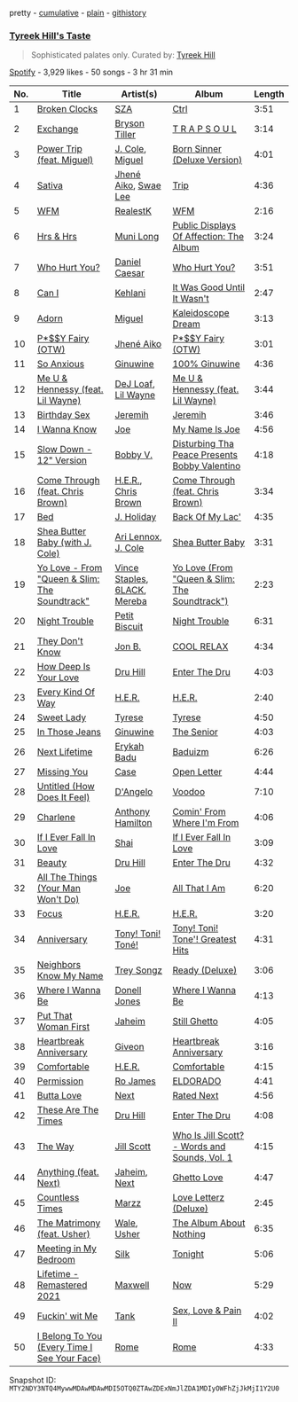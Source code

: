 pretty - [cumulative](/playlists/cumulative/37i9dQZF1DX8JIQWGoNdfp.md) - [plain](/playlists/plain/37i9dQZF1DX8JIQWGoNdfp) - [githistory](https://github.githistory.xyz/mackorone/spotify-playlist-archive/blob/main/playlists/plain/37i9dQZF1DX8JIQWGoNdfp)

### [Tyreek Hill's Taste](https://open.spotify.com/playlist/37i9dQZF1DX8JIQWGoNdfp)

> Sophisticated palates only\. Curated by: <a href="https://www.instagram.com/cheetah/">Tyreek Hill</a>

[Spotify](https://open.spotify.com/user/spotify) - 3,929 likes - 50 songs - 3 hr 31 min

| No. | Title | Artist(s) | Album | Length |
|---|---|---|---|---|
| 1 | [Broken Clocks](https://open.spotify.com/track/2fXwCWkh6YG5zU1IyvQrbs) | [SZA](https://open.spotify.com/artist/7tYKF4w9nC0nq9CsPZTHyP) | [Ctrl](https://open.spotify.com/album/76290XdXVF9rPzGdNRWdCh) | 3:51 |
| 2 | [Exchange](https://open.spotify.com/track/43PuMrRfbyyuz4QpZ3oAwN) | [Bryson Tiller](https://open.spotify.com/artist/2EMAnMvWE2eb56ToJVfCWs) | [T R A P S O U L](https://open.spotify.com/album/6eZdwrhB97A3EYx9QppGfl) | 3:14 |
| 3 | [Power Trip \(feat\. Miguel\)](https://open.spotify.com/track/2uwnP6tZVVmTovzX5ELooy) | [J\. Cole](https://open.spotify.com/artist/6l3HvQ5sa6mXTsMTB19rO5), [Miguel](https://open.spotify.com/artist/360IAlyVv4PCEVjgyMZrxK) | [Born Sinner \(Deluxe Version\)](https://open.spotify.com/album/5FP9keIJnlSCKnkdVOf623) | 4:01 |
| 4 | [Sativa](https://open.spotify.com/track/2pg2TiYo9Rb8KeB5JjP7jS) | [Jhené Aiko](https://open.spotify.com/artist/5ZS223C6JyBfXasXxrRqOk), [Swae Lee](https://open.spotify.com/artist/1zNqQNIdeOUZHb8zbZRFMX) | [Trip](https://open.spotify.com/album/7CAAClnSiXdMibPT1oyl4k) | 4:36 |
| 5 | [WFM](https://open.spotify.com/track/1DNA2z7Txysjk3cNz2nDLm) | [RealestK](https://open.spotify.com/artist/35R1B97CfrqKFFI3QBkTDx) | [WFM](https://open.spotify.com/album/0bhFNhb3j8MRYLFXvnIXGp) | 2:16 |
| 6 | [Hrs & Hrs](https://open.spotify.com/track/3ncmoWTwJgx63LwMTyBCXf) | [Muni Long](https://open.spotify.com/artist/7tjVFCxJdwT4NdrTmjyjQ6) | [Public Displays Of Affection: The Album](https://open.spotify.com/album/7fe4Mem3wWgY6zkTFuKUI9) | 3:24 |
| 7 | [Who Hurt You?](https://open.spotify.com/track/23c9gmiiv7RCu7twft0Mym) | [Daniel Caesar](https://open.spotify.com/artist/20wkVLutqVOYrc0kxFs7rA) | [Who Hurt You?](https://open.spotify.com/album/15M9pZ8gsdoN67yLjyQ039) | 3:51 |
| 8 | [Can I](https://open.spotify.com/track/0uDdI4fAXCuNhQbmxENdsO) | [Kehlani](https://open.spotify.com/artist/0cGUm45nv7Z6M6qdXYQGTX) | [It Was Good Until It Wasn't](https://open.spotify.com/album/6ROLwnmW9pOioLned0DaP3) | 2:47 |
| 9 | [Adorn](https://open.spotify.com/track/25cUhiAod71TIQSNicOaW3) | [Miguel](https://open.spotify.com/artist/360IAlyVv4PCEVjgyMZrxK) | [Kaleidoscope Dream](https://open.spotify.com/album/21XMv0TCsnhWPt7MNVvkzD) | 3:13 |
| 10 | [P\*$$Y Fairy \(OTW\)](https://open.spotify.com/track/48KXAIruJ07kJVCWOGohMV) | [Jhené Aiko](https://open.spotify.com/artist/5ZS223C6JyBfXasXxrRqOk) | [P\*$$Y Fairy \(OTW\)](https://open.spotify.com/album/0NC1AcoK5y2cBLwzej6tqE) | 3:01 |
| 11 | [So Anxious](https://open.spotify.com/track/2zbjlcLi1VQWqDNYdhyx1l) | [Ginuwine](https://open.spotify.com/artist/7r8RF1tN2A4CiGEplkp1oP) | [100% Ginuwine](https://open.spotify.com/album/0yfC7hiO3iAaVvNCVcwjVY) | 4:36 |
| 12 | [Me U & Hennessy \(feat\. Lil Wayne\)](https://open.spotify.com/track/4TSDz7xZtxIXeKwiOuCe25) | [DeJ Loaf](https://open.spotify.com/artist/7kFfY4UjNdNyaeUgLIEbIF), [Lil Wayne](https://open.spotify.com/artist/55Aa2cqylxrFIXC767Z865) | [Me U & Hennessy \(feat\. Lil Wayne\)](https://open.spotify.com/album/6pFVUvF0zOJvktayse6blO) | 3:44 |
| 13 | [Birthday Sex](https://open.spotify.com/track/4NpDZPwSXmL0cCTaJuVrCw) | [Jeremih](https://open.spotify.com/artist/3KV3p5EY4AvKxOlhGHORLg) | [Jeremih](https://open.spotify.com/album/5CKAAsmFCdmKq4fTtNdmHc) | 3:46 |
| 14 | [I Wanna Know](https://open.spotify.com/track/1m2xMsxbtxv21Brome189p) | [Joe](https://open.spotify.com/artist/3zTOe1BtyTkwNvYZOxXktX) | [My Name Is Joe](https://open.spotify.com/album/6zuCJaxmHKNKN5hMDF556U) | 4:56 |
| 15 | [Slow Down \- 12" Version](https://open.spotify.com/track/4Ilen0VxPEsVRLpnePji8P) | [Bobby V.](https://open.spotify.com/artist/4HgF4KnohByNElYid7iCNb) | [Disturbing Tha Peace Presents Bobby Valentino](https://open.spotify.com/album/6tiqcLj9TP3qaxWUbNuPYn) | 4:18 |
| 16 | [Come Through \(feat\. Chris Brown\)](https://open.spotify.com/track/3krZxyBsWEHfEfJegYaWTd) | [H.E.R.](https://open.spotify.com/artist/3Y7RZ31TRPVadSFVy1o8os), [Chris Brown](https://open.spotify.com/artist/7bXgB6jMjp9ATFy66eO08Z) | [Come Through \(feat\. Chris Brown\)](https://open.spotify.com/album/7qKY8n8wPUizIo2bfSWUEB) | 3:34 |
| 17 | [Bed](https://open.spotify.com/track/6TlRNJaezOdzdECnQeRuMM) | [J\. Holiday](https://open.spotify.com/artist/7G6hXrjGpi6I7waNl4wxAk) | [Back Of My Lac'](https://open.spotify.com/album/1Ypwht853ZVmsplg2DnZLI) | 4:35 |
| 18 | [Shea Butter Baby \(with J\. Cole\)](https://open.spotify.com/track/5BOBHIBuzvQuIYL1E1nDzl) | [Ari Lennox](https://open.spotify.com/artist/1vaQ6v3pOFxAIrFoPrAcom), [J\. Cole](https://open.spotify.com/artist/6l3HvQ5sa6mXTsMTB19rO5) | [Shea Butter Baby](https://open.spotify.com/album/3hejjJbFsinMBc1KBqF71w) | 3:31 |
| 19 | [Yo Love \- From "Queen & Slim: The Soundtrack"](https://open.spotify.com/track/3Vj8RQkFwOmDvUrwu6MtQZ) | [Vince Staples](https://open.spotify.com/artist/68kEuyFKyqrdQQLLsmiatm), [6LACK](https://open.spotify.com/artist/4IVAbR2w4JJNJDDRFP3E83), [Mereba](https://open.spotify.com/artist/294lNTPZfdqyzt8qnxmFiL) | [Yo Love \(From "Queen & Slim: The Soundtrack"\)](https://open.spotify.com/album/09VyQ2zwUx0EBKTJNBUZv1) | 2:23 |
| 20 | [Night Trouble](https://open.spotify.com/track/5LLtNp8qc3NaCIieZ2W4Dk) | [Petit Biscuit](https://open.spotify.com/artist/6gK1Uct5FEdaUWRWpU4Cl2) | [Night Trouble](https://open.spotify.com/album/7u7l9XNKOdM1UXLOL4BJq8) | 6:31 |
| 21 | [They Don't Know](https://open.spotify.com/track/0b5w1gamS9f239Sms9guAB) | [Jon B.](https://open.spotify.com/artist/3SRJWVa6lZnqRHOyAHmDrX) | [COOL RELAX](https://open.spotify.com/album/4OLSMLHNl7Nf8wwsxnxqwJ) | 4:34 |
| 22 | [How Deep Is Your Love](https://open.spotify.com/track/60NvAO9lx0KmBNAVHIlWN6) | [Dru Hill](https://open.spotify.com/artist/1255GTUKNCLCTvH9ctD4cT) | [Enter The Dru](https://open.spotify.com/album/6L5uROBQ5wy3MOPI334RHE) | 4:03 |
| 23 | [Every Kind Of Way](https://open.spotify.com/track/0Aa3g9EQoPNt6PiKjaUeb7) | [H.E.R.](https://open.spotify.com/artist/3Y7RZ31TRPVadSFVy1o8os) | [H.E.R.](https://open.spotify.com/album/0pV0Mx07aMApIpF19oSQgY) | 2:40 |
| 24 | [Sweet Lady](https://open.spotify.com/track/1Dx8rIZaXzZPvUQRF2j9hB) | [Tyrese](https://open.spotify.com/artist/08p7B5OtcUuVblvkQIlBhJ) | [Tyrese](https://open.spotify.com/album/1srJ4xgMWliQdwquG81ObA) | 4:50 |
| 25 | [In Those Jeans](https://open.spotify.com/track/5ojJNnX5ND2gMGojPd3NiO) | [Ginuwine](https://open.spotify.com/artist/7r8RF1tN2A4CiGEplkp1oP) | [The Senior](https://open.spotify.com/album/3t4OgAvvOzvXw8D2NHUeDR) | 4:03 |
| 26 | [Next Lifetime](https://open.spotify.com/track/6sIMSl1n3KDPr03Fw8mujd) | [Erykah Badu](https://open.spotify.com/artist/7IfculRW2WXyzNQ8djX8WX) | [Baduizm](https://open.spotify.com/album/3qr4pTBWEU1SVf01j6RAx3) | 6:26 |
| 27 | [Missing You](https://open.spotify.com/track/0CmXXEwul09Kf8X68lPA5l) | [Case](https://open.spotify.com/artist/5aEWnrN8h3MhuFUPRfaVuy) | [Open Letter](https://open.spotify.com/album/5nfFCN6B0AhReHctfLi1vL) | 4:44 |
| 28 | [Untitled \(How Does It Feel\)](https://open.spotify.com/track/4oPNN7syJYSjzDhRerF966) | [D'Angelo](https://open.spotify.com/artist/336vr2M3Va0FjyvB55lJEd) | [Voodoo](https://open.spotify.com/album/2lO9yuuIDgBpSJzxTh3ai8) | 7:10 |
| 29 | [Charlene](https://open.spotify.com/track/0xiuSFBOEHWaJ6rSuUbJWc) | [Anthony Hamilton](https://open.spotify.com/artist/2DzRMyWgjuMbYvt5BLbpCo) | [Comin' From Where I'm From](https://open.spotify.com/album/0qN4uk3SGen6vUOjImJ6em) | 4:06 |
| 30 | [If I Ever Fall In Love](https://open.spotify.com/track/1jCsCYgzQQHk3bDJDuFbNi) | [Shai](https://open.spotify.com/artist/72y3ZI95ctkQC2O4mjBaU3) | [If I Ever Fall In Love](https://open.spotify.com/album/1BSzAkEW5ZE2QsBScQgoAb) | 3:09 |
| 31 | [Beauty](https://open.spotify.com/track/125dAqUSmX1nOG50fBz9vb) | [Dru Hill](https://open.spotify.com/artist/1255GTUKNCLCTvH9ctD4cT) | [Enter The Dru](https://open.spotify.com/album/6L5uROBQ5wy3MOPI334RHE) | 4:32 |
| 32 | [All The Things \(Your Man Won't Do\)](https://open.spotify.com/track/3UGNdLrhhsK0SY9gNqe8TT) | [Joe](https://open.spotify.com/artist/3zTOe1BtyTkwNvYZOxXktX) | [All That I Am](https://open.spotify.com/album/7Kb0pU8LBYOoI6hoj7ajHJ) | 6:20 |
| 33 | [Focus](https://open.spotify.com/track/3tZs3nVjySLbL320lP4mvs) | [H.E.R.](https://open.spotify.com/artist/3Y7RZ31TRPVadSFVy1o8os) | [H.E.R.](https://open.spotify.com/album/0pV0Mx07aMApIpF19oSQgY) | 3:20 |
| 34 | [Anniversary](https://open.spotify.com/track/6PViGgcsQhLPSkMxgoRWLl) | [Tony! Toni! Toné!](https://open.spotify.com/artist/7vWlb4pM85jCHvV771qZZW) | [Tony! Toni! Tone'! Greatest Hits](https://open.spotify.com/album/1yoA6HcbdX23c4k0MXNq5g) | 4:31 |
| 35 | [Neighbors Know My Name](https://open.spotify.com/track/6jvvpPJQJy5rMOEkLlADl6) | [Trey Songz](https://open.spotify.com/artist/2iojnBLj0qIMiKPvVhLnsH) | [Ready \(Deluxe\)](https://open.spotify.com/album/44jrX3SThj7pFjOzUTLm85) | 3:06 |
| 36 | [Where I Wanna Be](https://open.spotify.com/track/2uZwyxrg6VPvlVsvclIfel) | [Donell Jones](https://open.spotify.com/artist/5KNqYrivNgVCHBssEUSu5B) | [Where I Wanna Be](https://open.spotify.com/album/01riz9JMpPdL99fYhoZaph) | 4:13 |
| 37 | [Put That Woman First](https://open.spotify.com/track/3OQu3z3okKVmWxSXTTHak5) | [Jaheim](https://open.spotify.com/artist/4sbB4Yy6Qig51pKCIKSLw3) | [Still Ghetto](https://open.spotify.com/album/10NYla7wqjbdNXNExgtRGa) | 4:05 |
| 38 | [Heartbreak Anniversary](https://open.spotify.com/track/2QfznFotJNZmnIEYFdzE5T) | [Giveon](https://open.spotify.com/artist/4fxd5Ee7UefO4CUXgwJ7IP) | [Heartbreak Anniversary](https://open.spotify.com/album/7nGyUIXooyVwUoAd565MN2) | 3:16 |
| 39 | [Comfortable](https://open.spotify.com/track/3f3cliOygeuUpGRwdohy12) | [H.E.R.](https://open.spotify.com/artist/3Y7RZ31TRPVadSFVy1o8os) | [Comfortable](https://open.spotify.com/album/04w2ildzatiXBlYq4AwIOm) | 4:15 |
| 40 | [Permission](https://open.spotify.com/track/3gx6E5B42WHKf5agVWQAf2) | [Ro James](https://open.spotify.com/artist/7r2oyrNc0YjSC7hZL87V0Y) | [ELDORADO](https://open.spotify.com/album/1SXqTsVnjtIULG5YKXafeY) | 4:41 |
| 41 | [Butta Love](https://open.spotify.com/track/6fRLVZ4jKzuqyDPlIdbq9q) | [Next](https://open.spotify.com/artist/2MGT7CYlixSPxAnnkhLpaA) | [Rated Next](https://open.spotify.com/album/3Pmonb2UZ9zckdh5S5ibVm) | 4:56 |
| 42 | [These Are The Times](https://open.spotify.com/track/0OMmiWMwsCNtpQ5aP6fdp9) | [Dru Hill](https://open.spotify.com/artist/1255GTUKNCLCTvH9ctD4cT) | [Enter The Dru](https://open.spotify.com/album/6L5uROBQ5wy3MOPI334RHE) | 4:08 |
| 43 | [The Way](https://open.spotify.com/track/49aUxrufliNDGj7MTm7pNU) | [Jill Scott](https://open.spotify.com/artist/6AVLthptCPhfrxlHadOBJD) | [Who Is Jill Scott? \- Words and Sounds, Vol\. 1](https://open.spotify.com/album/620y2xi6SkUb6IZlnnWxuG) | 4:15 |
| 44 | [Anything \(feat\. Next\)](https://open.spotify.com/track/38084tN66v4KHqiLpl9cN8) | [Jaheim](https://open.spotify.com/artist/4sbB4Yy6Qig51pKCIKSLw3), [Next](https://open.spotify.com/artist/2MGT7CYlixSPxAnnkhLpaA) | [Ghetto Love](https://open.spotify.com/album/2Hvu2Yh4ghgcLvYLr3V5dM) | 4:47 |
| 45 | [Countless Times](https://open.spotify.com/track/4Dy5oXGqZZLzOumW6Jho7o) | [Marzz](https://open.spotify.com/artist/21ZpqFOa1Viho0YiuEB8lG) | [Love Letterz \(Deluxe\)](https://open.spotify.com/album/4QjiMgXdGCo8R2RPEqTjer) | 2:45 |
| 46 | [The Matrimony \(feat\. Usher\)](https://open.spotify.com/track/7vlPI45Zzzk0palLdKry4k) | [Wale](https://open.spotify.com/artist/67nwj3Y5sZQLl72VNUHEYE), [Usher](https://open.spotify.com/artist/23zg3TcAtWQy7J6upgbUnj) | [The Album About Nothing](https://open.spotify.com/album/6aCr3UaB8lM9g6TtFB3qwd) | 6:35 |
| 47 | [Meeting in My Bedroom](https://open.spotify.com/track/3Ypnlj9KYSif4Elk7EeHgt) | [Silk](https://open.spotify.com/artist/2etWSM1cPeITq5E2bEK8PW) | [Tonight](https://open.spotify.com/album/0mqGFxOIb7nOwVkXTx1wsk) | 5:06 |
| 48 | [Lifetime \- Remastered 2021](https://open.spotify.com/track/0tXq1ob3ysGZN2oK1abtyp) | [Maxwell](https://open.spotify.com/artist/2AOt5htsbtyaHd5Eq3kl3j) | [Now](https://open.spotify.com/album/3Ul8Nyuzr2AEwE8iSrQepC) | 5:29 |
| 49 | [Fuckin' wit Me](https://open.spotify.com/track/3v10vlZlZPApvDz3kE4aNe) | [Tank](https://open.spotify.com/artist/4mwXUEKaW4ftbncf9Hi58l) | [Sex, Love & Pain II](https://open.spotify.com/album/58WvlSmvoKkrvUuZHw322D) | 4:02 |
| 50 | [I Belong To You \(Every Time I See Your Face\)](https://open.spotify.com/track/1nP6feYWJVpbO41aezFtm2) | [Rome](https://open.spotify.com/artist/6KcJMeHZr0A6XHwAwlmfef) | [Rome](https://open.spotify.com/album/4ol8aChmHBMIL85LzG10ja) | 4:33 |

Snapshot ID: `MTY2NDY3NTQ4MywwMDAwMDAwMDI5OTQ0ZTAwZDExNmJlZDA1MDIyOWFhZjJkMjI1Y2U0`
